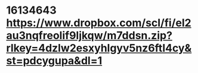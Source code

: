   # 16134643 https://www.dropbox.com/scl/fi/el2au3nqfreolif9ljkqw/m7ddsn.zip?rlkey=4dzlw2esxyhlgyv5nz6ftl4cy&st=pdcygupa&dl=1
